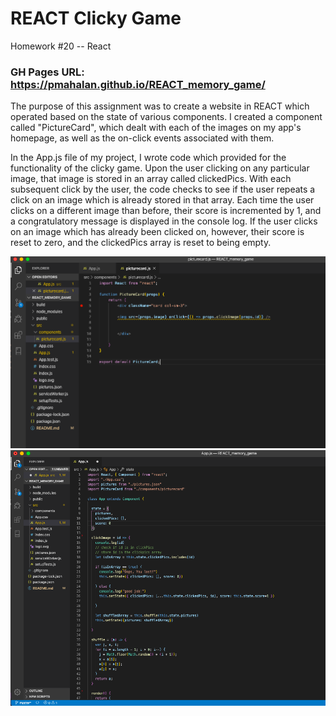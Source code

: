 # REACT Clicky Game
Homework #20 -- React

### GH Pages URL: https://pmahalan.github.io/REACT_memory_game/

The purpose of this assignment was to create a website in REACT which operated based on the state of various components. I created a component called "PictureCard", which dealt with each of the images on my app's homepage, as well as the on-click events associated with them. 

In the App.js file of my project, I wrote code which provided for the functionality of the clicky game. Upon the user clicking on any particular image, that image is stored in an array called clickedPics. With each subsequent click by the user, the code checks to see if the user repeats a click on an image which is already stored in that array. Each time the user clicks on a different image than before, their score is incremented by 1, and a congratulatory message is displayed in the console log. If the user clicks on an image which has already been clicked on, however, their score is reset to zero, and the clickedPics array is reset to being empty.

![App Screenshot](1.jpg "Picture 1")
![App Screenshot](2.jpg "Picture 2")